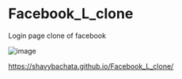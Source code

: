 # Facebook_L_clone
Login page clone of facebook

![image](https://github.com/shavybachata/Facebook_L_clone/assets/91721410/67b730f8-e3d5-4d2f-8dcd-070933b376e6)


https://shavybachata.github.io/Facebook_L_clone/
